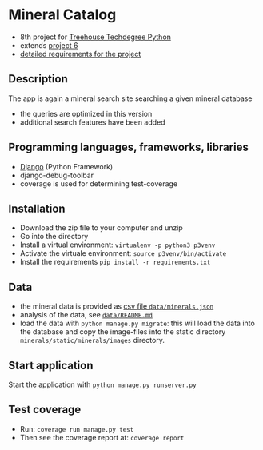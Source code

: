 # Mineral Catalog
- 8th project for [Treehouse Techdegree Python](https://teamtreehouse.com/techdegree/python-web-development)
- extends [project 6](https://github.com/sabinem/python_techdegree_project6_mineral_catalog)
- [detailed requirements for the project](docs/assigment.md)

## Description
The app is again a mineral search site searching a given mineral database
- the queries are optimized in this version
- additional search features have been added

## Programming languages, frameworks, libraries
- [Django](https://www.djangoproject.com/) (Python Framework)
- django-debug-toolbar
- coverage is used for determining test-coverage

## Installation
- Download the zip file to your computer and unzip
- Go into the directory
- Install a virtual environment:
    `virtualenv -p python3 p3venv`
- Activate the virtuale environment:
    `source p3venv/bin/activate`
- Install the requirements
    `pip install -r requirements.txt`

## Data
- the mineral data is provided as [csv file `data/minerals.json`](data/minerals.json)
- analysis of the data, see [`data/README.md`](data/README.md)
- load the data with `python manage.py migrate`:
this will load the data into the database and copy the image-files
into the static directory `minerals/static/minerals/images` directory.

## Start application
Start the application with `python manage.py runserver.py`

## Test coverage
- Run: `coverage run manage.py test`
- Then see the coverage report at: `coverage report`
